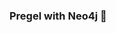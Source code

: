 ### Pregel with Neo4j 🚀



































































































































 





































































































































































































































































